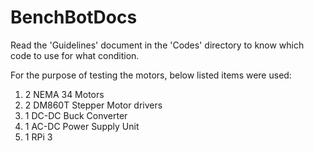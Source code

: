# BenchBotDocs

Read the 'Guidelines' document in the 'Codes' directory to know which code to use for what condition.

For the purpose of testing the motors, below listed items were used:
1. 2 NEMA 34 Motors
2. 2 DM860T Stepper Motor drivers
3. 1 DC-DC Buck Converter
4. 1 AC-DC Power Supply Unit
5. 1 RPi 3
